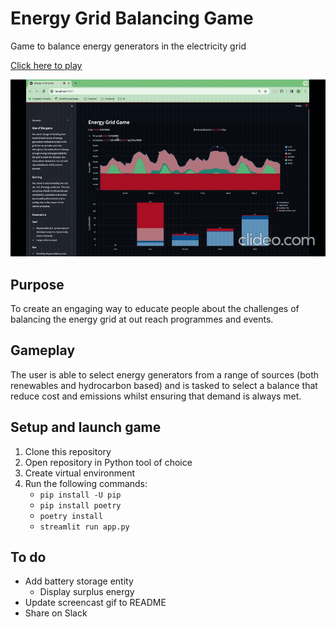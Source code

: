 # Energy Grid Balancing Game
Game to balance energy generators in the electricity grid

[Click here to play](https://energy-grid-balancing-game.streamlit.app/)

![](src/gameplay.gif)

## Purpose
To create an engaging way to educate people about the challenges of balancing the energy grid at out reach programmes and events.

## Gameplay
The user is able to select energy generators from a range of sources (both renewables and hydrocarbon based) and is tasked to select a balance that reduce cost and emissions whilst ensuring that demand is always met.

## Setup and launch game
1. Clone this repository
1. Open repository in Python tool of choice
1. Create virtual environment
1. Run the following commands:
    - `pip install -U pip`
    - `pip install poetry`
    - `poetry install`
    - `streamlit run app.py`

## To do
- Add battery storage entity
    - Display surplus energy
- Update screencast gif to README
- Share on Slack